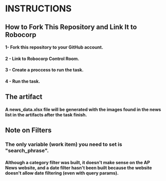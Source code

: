 # INSTRUCTIONS

## How to Fork This Repository and Link It to Robocorp
#### 1- Fork this repository to your GitHub account.
#### 2 - Link to Robocorp Control Room.
#### 3 - Create a proccess to run the task.
#### 4 - Run the task.
###
## The artifact
#### A news_data.xlsx file will be generated with the images found in the news list in the artifacts after the task finish.
###
## Note on Filters
### The only variable (work item) you need to set is "search_phrase".
#### Although a category filter was built, it doesn't make sense on the AP News website, and a date filter hasn't been built because the website doesn't allow date filtering (even with query params).